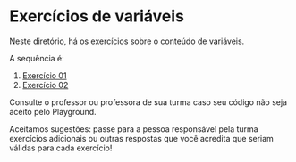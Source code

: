 # Exercícios de variáveis

Neste diretório, há os exercícios sobre o conteúdo de variáveis.

A sequência é:

1. [Exercício 01](01-variaveis.md)
2. [Exercício 02](02-variaveis.md)

Consulte o professor ou professora de sua turma caso seu código não seja aceito pelo Playground.

Aceitamos sugestões: passe para a pessoa responsável pela turma exercícios adicionais ou outras respostas que você acredita que seriam válidas para cada exercício!
